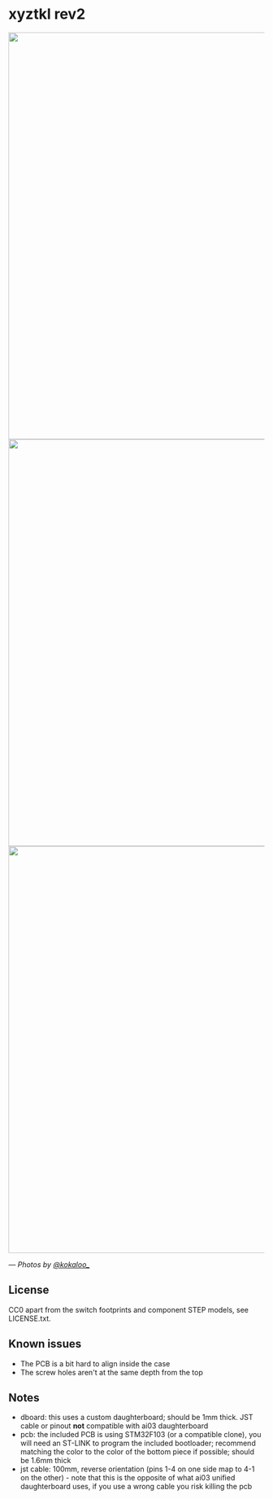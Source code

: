 # xyztkl rev2

[<img src="img/KOK_0241.jpg" width="800px">](https://raw.githubusercontent.com/xyzz/xyztkl-r2/master/img/KOK_0241.jpg)
[<img src="img/KOK_0197.jpg" width="800px">](https://raw.githubusercontent.com/xyzz/xyztkl-r2/master/img/KOK_0197.jpg)
[<img src="img/KOK_0249-2.jpg" width="800px">](https://raw.githubusercontent.com/xyzz/xyztkl-r2/master/img/KOK_0249-2.jpg)

*— Photos by [@kokaloo_](https://www.instagram.com/kokaloo_/)*

## License

CC0 apart from the switch footprints and component STEP models, see LICENSE.txt.

## Known issues

- The PCB is a bit hard to align inside the case
- The screw holes aren't at the same depth from the top

## Notes

- dboard: this uses a custom daughterboard; should be 1mm thick. JST cable or pinout **not** compatible with ai03 daughterboard
- pcb: the included PCB is using STM32F103 (or a compatible clone), you will need an ST-LINK to program the included bootloader; recommend matching the color to the color of the bottom piece if possible; should be 1.6mm thick
- jst cable: 100mm, reverse orientation (pins 1-4 on one side map to 4-1 on the other) - note that this is the opposite of what ai03 unified daughterboard uses, if you use a wrong cable you risk killing the pcb
